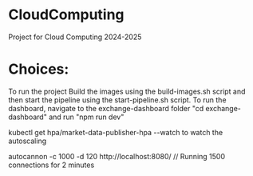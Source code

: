 # CloudComputing
 Project for Cloud Computing 2024-2025 


# Choices:
To run the project
Build the images using the build-images.sh script and then start the pipeline using the start-pipeline.sh script.
To run the dashboard, navigate to the exchange-dashboard folder "cd exchange-dashboard" and run "npm run dev"


kubectl get hpa/market-data-publisher-hpa --watch
to watch the autoscaling

autocannon -c 1000 -d 120 http://localhost:8080/ // Running 1500 connections for 2 minutes